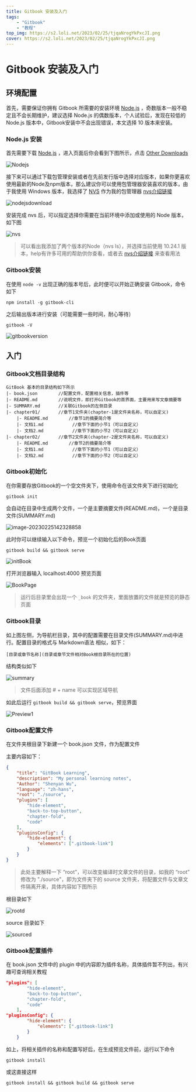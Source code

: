 ```yaml
---
title: Gitbook 安装及入门
tags: 
	- "Gitbook"
	- "教程"
top_img: https://s2.loli.net/2023/02/25/tjqaNrogYkPxcJI.png
cover: https://s2.loli.net/2023/02/25/tjqaNrogYkPxcJI.png
---
```

# Gitbook 安装及入门

## 环境配置

首先，需要保证你拥有 Gitbook 所需要的安装环境 [Node.js](https://nodejs.org/en/) ，奇数版本一般不稳定且不会长期维护，建议选择 Node.js 的偶数版本，个人试验后，发现在较低的 Node.js 版本中，Gitbook安装中不会出现错误，本文选择 10 版本来安装。

### Node.js 安装

首先需要下载  [Node.js](https://nodejs.org/en/) ，进入页面后你会看到下图所示，点击 [Other Downloads](https://nodejs.org/en/download/)

![Nodejs](https://s2.loli.net/2023/02/25/sEwaldkZcKo1e7T.png)

接下来可以通过下载包管理安装或者在先前发行版中选择对应版本，如果你更喜欢使用最新的Node及npm版本，那么建议你可以使用包管理器安装喜欢的版本，由于我使用 Windows 版本，我选择了 [NVS](https://github.com/jasongin/nvs/releases) 作为我的包管理器    [nvs介绍链接](https://nodejs.org/en/download/package-manager/#nvs)

![nodejsdownload](https://s2.loli.net/2023/02/25/BSKTLE9e1kACzVW.png)

安装完成 nvs 后，可以指定选择你需要在当前环境中添加或使用的 Node 版本，如下图

![nvs](https://s2.loli.net/2023/02/25/mtbP1IuxowFWrfE.png)

> 可以看出我添加了两个版本的Node（nvs ls），并选择当前使用 10.24.1 版本，help有许多可用的帮助供你查看，或者去 [nvs介绍链接](https://nodejs.org/en/download/package-manager/#nvs) 来查看用法

### Gitbook安装 

在使用 `node -v` 出现正确的版本号后，此时便可以开始正确安装 Gitbook，命令如下

```shell
npm install -g gitbook-cli
```

之后输出版本进行安装（可能需要一些时间，耐心等待）

```shell
gitbook -V
```

![gitbookversion](https://s2.loli.net/2023/02/25/P4WVrsDzQZbBdGR.png)

## 入门

### Gitbook文档目录结构

```plaintext
GitBook 基本的目录结构如下所示
|- book.json		//配置文件，配置相关信息，插件等
|- README.md		//说明文件，即打开Gitbook的首界面，主要用来写文章摘要等
|- SUMMARY.md		//关联Gitbook的左侧目录
|- chapter01/		//章节1文件夹(chapter-1是文件夹名称，可以自定义)
	|- README.md	    //章节1的摘要简介等
 	|- 文档1.md			//章节下面的小节1（可以自定义）
    |- 文档2.md			//章节下面的小节2（可以自定义）
|- chapter02/		//章节2文件夹(chapter-2是文件夹名称，可以自定义)
	|- README.md	    //章节2的摘要简介等
 	|- 文档1.md			//章节下面的小节1（可以自定义）
    |- 文档2.md			//章节下面的小节2（可以自定义）
```

### Gitbook初始化

在你需要存放Gitbook的一个空文件夹下，使用命令在该文件夹下进行初始化

```javascript
gitbook init
```

会自动在目录中生成两个文件，一个是主要摘要文件(README.md)，一个是目录文件(SUMMARY.md)

![image-20230225142328858](https://s2.loli.net/2023/02/25/FBCru8TL1bzM3pw.png)

此时你可以继续输入以下命令，预览一个初始化后的Book页面

```shell
gitbook build && gitbook serve
```

![initBook](https://s2.loli.net/2023/02/25/5jn7XudcLqsRJ3r.png)

打开浏览器输入 localhost:4000 预览页面

![BookPage](https://s2.loli.net/2023/02/25/ypfh3ob4BCmP7gG.png)

> 运行后目录里会出现一个 `_book` 的文件夹，里面放置的文件就是预览的静态页面

### Gitbook目录

如上图左侧，为导航栏目录，其中的配置需要在目录文件(SUMMARY.md)中进行。配置目录的格式与 Markdown语法 相似，如下：

```text
[目录或章节名称](目录或章节文件相对Book根目录所在的位置)
```

结构类似如下

![summary](https://s2.loli.net/2023/02/25/7bFINWXDupmtrHK.png)

> 文件后面添加 # + name 可以实现区域导航

如此后运行 `gitbook build && gitbook serve`，预览界面

![Preview1](https://s2.loli.net/2023/02/25/yXOgruUJlfCnhTF.gif)

### Gitbook配置文件

在文件夹根目录下新建一个 book.json 文件，作为配置文件

主要内容如下：

```json
{
    "title": "GitBook Learning",
    "description": "My personal learning notes",
    "Author": "Shenyan Wu",
    "language": "zh-hans",
    "root": "./source",
    "plugins": [
        "hide-element",
        "back-to-top-button",
        "chapter-fold",
        "code"
    ],
    "pluginsConfig": {
        "hide-element": {
            "elements": [".gitbook-link"]
        }
    }
}
```

> 此处主要解释一下 “root”，可以改变编译时文章文件的目录，如我的 “root” 修改为 "./source"，即为文件夹下的 source 文件夹，将配置文件与文章文件隔离开来，具体内容如下图所示

根目录如下

![rootd](https://s2.loli.net/2023/02/25/AGZPxLRqVUuivcO.png)

source 目录如下

![sourced](https://s2.loli.net/2023/02/25/TSBtMIfbLrJDke9.png)

### Gitbook配置插件

在 book.json 文件中的 plugin 中的内容即为插件名称，具体插件暂不列出，有兴趣可查询相关教程

```json
"plugins": [
        "hide-element",
        "back-to-top-button",
        "chapter-fold",
        "code"
    ],
"pluginsConfig": {
        "hide-element": {
            "elements": [".gitbook-link"]
        }
    }
```

如上，将相关插件的名称和配置写好后，在生成预览文件前，运行以下命令

```shell
gitbook install
```

或这直接这样

```shell
gitbook install && gitbook build && gitbook serve
```

